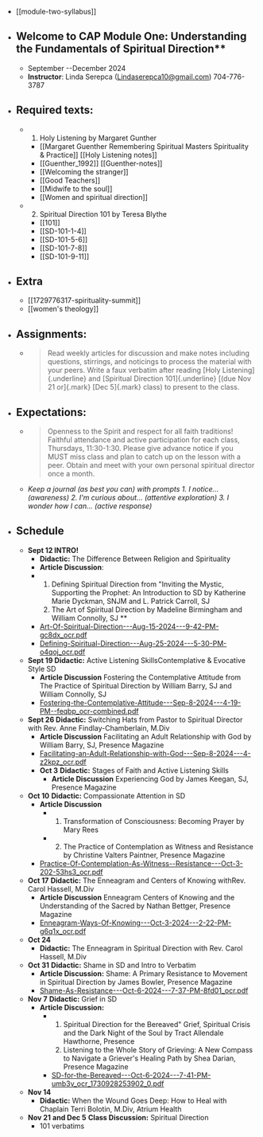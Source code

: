- [[module-two-syllabus]]
- ## Welcome to CAP Module One: Understanding the Fundamentals of Spiritual Direction**
	- September --December 2024
	- **Instructor**: Linda Serepca (<Lindaserepca10@gmail.com>) 704-776-3787
- ## Required texts:
	- 1. Holy Listening by Margaret Gunther
		- [[Margaret Guenther  Remembering Spiritual Masters  Spirituality & Practice]] [[Holy Listening notes]]
		- [[Guenther_1992]] [[Guenther-notes]]
		- [[Welcoming the stranger]]
		- [[Good Teachers]]
		- [[Midwife to the soul]]
		- [[Women and spiritual direction]]
	- 2. Spiritual Direction 101 by Teresa Blythe
		- [[101]]
		- [[SD-101-1-4]]
		- [[SD-101-5-6]]
		- [[SD-101-7-8]]
		- [[SD-101-9-11]]
- ## Extra
	- [[1729776317-spirituality-summit]]
	- [[women's theology]]
- ## **Assignments:**
	- > Read weekly articles for discussion and make notes  including questions, stirrings, and noticings to process the material with your peers.  Write a faux verbatim after reading [Holy Listening]{.underline} and [Spiritual Direction 101]{.underline} [(due Nov 21 or]{.mark} [Dec 5]{.mark} class) to present to the class.
- ## **Expectations:**
	- > Openness to the Spirit and respect for all faith traditions!  Faithful attendance and active participation for each class, Thursdays, 11:30-1:30. Please give advance notice if you MUST miss class and plan to catch up on the lesson with a peer.  Obtain and meet with your own personal spiritual director once a month.
	- *Keep a journal (as best you can) with prompts 1. I notice...(awareness) 2. I'm curious about... (attentive exploration) 3.  I wonder how I can... (active response)*
- ## Schedule
	- **Sept 12 INTRO!**
		- **Didactic:** The Difference Between Religion and Spirituality
		- **Article Discussion**:
		- 1. Defining Spiritual Direction from "Inviting the Mystic, Supporting the Prophet: An Introduction to SD by Katherine Marie Dyckman, SNJM and L. Patrick Carroll, SJ 
		  2. The Art of Spiritual Direction by Madeline Birmingham and William Connolly, SJ **
		- [Art-Of-Spiritual-Direction---Aug-15-2024---9-42-PM-gc8dx_ocr.pdf](../assets/Art-Of-Spiritual-Direction---Aug-15-2024---9-42-PM-gc8dx_ocr_1738243095136_0.pdf)
		- [Defining-Spiritual-Direction---Aug-25-2024---5-30-PM-o4qoj_ocr.pdf](../assets/Defining-Spiritual-Direction---Aug-25-2024---5-30-PM-o4qoj_ocr_1738243138828_0.pdf)
	- **Sept 19 Didactic:** Active Listening SkillsContemplative & Evocative Style SD
		- **Article Discussion** Fostering the Contemplative Attitude from The Practice of Spiritual Direction by William Barry, SJ and William Connolly, SJ
		- [Fostering-the-Contemplative-Attitude---Sep-8-2024---4-19-PM--feqbp_ocr-combined.pdf](../assets/Fostering-the-Contemplative-Attitude---Sep-8-2024---4-19-PM--feqbp_ocr-combined_1738250487125_0.pdf)
	- **Sept 26 Didactic:** Switching Hats from Pastor to Spiritual Director with Rev. Anne Findlay-Chamberlain, M.Div
		- **Article Discussion** Facilitating an Adult Relationship with God by William Barry, SJ, Presence Magazine
		- [Facilitating-an-Adult-Relationship-with-God---Sep-8-2024---4-z2kpz_ocr.pdf](../assets/Facilitating-an-Adult-Relationship-with-God---Sep-8-2024---4-z2kpz_ocr_1738250462997_0.pdf)
		- **Oct 3** **Didactic:** Stages of Faith and Active Listening Skills
			- **Article Discussion** Experiencing God by James Keegan, SJ, Presence Magazine
	- **Oct 10** **Didactic:** Compassionate Attention in SD
		- **Article Discussion**
			- 1. Transformation of Consciousness: Becoming Prayer by Mary Rees
			- 2. The Practice of Contemplation as Witness and Resistance by Christine Valters Paintner, Presence Magazine
		- [Practice-Of-Contemplation-As-Witness--Resistance---Oct-3-202-53hs3_ocr.pdf](../assets/Practice-Of-Contemplation-As-Witness--Resistance---Oct-3-202-53hs3_ocr_1738250581949_0.pdf)
	- **Oct 17** **Didactic:** The Enneagram and Centers of Knowing withRev. Carol Hassell, M.Div
		- **Article Discussion** Enneagram Centers of Knowing and the Understanding of the Sacred by Nathan Bettger, Presence Magazine
		- [Enneagram-Ways-Of-Knowing---Oct-3-2024---2-22-PM-g6q1x_ocr.pdf](../assets/Enneagram-Ways-Of-Knowing---Oct-3-2024---2-22-PM-g6q1x_ocr_1738250841884_0.pdf)
	- **Oct 24**
		- **Didactic:** The Enneagram in Spiritual Direction with Rev. Carol Hassell, M.Div
	- **Oct 31** **Didactic:** Shame in SD and Intro to Verbatim
		- **Article Discussion:** Shame: A Primary Resistance to Movement in Spiritual Direction by James Bowler, Presence Magazine
		- [Shame-As-Resistance---Oct-6-2024---7-37-PM-8fd01_ocr.pdf](../assets/Shame-As-Resistance---Oct-6-2024---7-37-PM-8fd01_ocr_1738250618934_0.pdf)
	- **Nov 7** **Didactic:** Grief in SD
		- **Article Discussion:**
			- 1. Spiritual Direction for the Bereaved" Grief, Spiritual Crisis and the Dark Night of the Soul by Tract Allendale Hawthorne, Presence
			  2. Listening to the Whole Story of Grieving: A New Compass to Navigate a Griever's Healing Path by Shea Darian, Presence Magazine
			- [SD-for-the-Bereaved---Oct-6-2024---7-41-PM-umb3v_ocr_1730928253902_0.pdf](../assets/SD-for-the-Bereaved---Oct-6-2024---7-41-PM-umb3v_ocr_1730928253902_0_1738252176746_0.pdf)
	- **Nov 14**
		- **Didactic:** When the Wound Goes Deep: How to Heal with Chaplain Terri Bolotin, M.Div, Atrium Health
	- **Nov 21** **and Dec 5** **Class Discussion:** Spiritual Direction
		- 101 verbatims